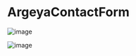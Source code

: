 # ArgeyaContactForm

![image](https://github.com/irmaydin/ContactForm/assets/135223601/289ff399-ef38-4cb2-8fe4-2b0cb3da439f)

![image](https://github.com/irmaydin/ContactForm/assets/135223601/384f4e6e-bb80-4c3a-8a14-c8052a78e9e4)
